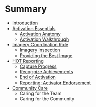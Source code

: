 # Summary

* [Introduction](README.md)
* [Activation Essentials](activation_essentials.md)
   * [Activation Anatomy](activation_anatomy.md)
   * [Activation Walkthrough](activation_walkthrough.md)
* [Imagery Coordination Role](imagery_coordination_role.md)
   * [Imagery Inspection](article.md)
   * [Providing the Best Image](providing_the_best_image.md)
* [HOT Reporting](hot_reporting_effective_documentation_for_activati.md)
   * [Capture Progress](capture_progress.md)
   * [Recognize Achievements](recognize_achievements.md)
   * [End of Activation](end_of_activation.md)
   * [Reporting: Activator Endorsement](reporting_activator_endorsement.md)
* [Community Care](community_care.md)
   * Caring for the Team
   * Caring for the Community

